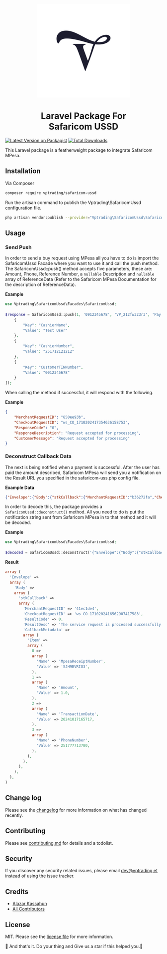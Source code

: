 <p align="center"><a href="https://vptrading.et"><img src="/src/imgs/logo.png" alt="VP Logo"></a></p>

<h1 align="center">Laravel Package For<br> Safaricom USSD</h1>

[![Latest Version on Packagist][ico-version]][link-packagist]
[![Total Downloads][ico-downloads]][link-downloads]

This Laravel package is a featherweight package to integrate Safaricom MPesa.

## Installation

Via Composer

```bash
composer require vptrading/safaricom-ussd
```

Run the artisan command to publish the Vptrading\SafaricomUssd configuration file.

```bash
php artisan vendor:publish --provider="Vptrading\SafaricomUssd\SafaricomUssdServiceProvider"
```

## Usage

### Send Push

In order to send a buy request using MPesa all you have to do is import the SafaricomUssd Facade where you want to use it and call the push method. The SafaricomUssd::push() method accepts five parameters, these are: Amount, Phone, Reference Number, a `nullable` Description and `nullable` array of ReferenceData (Refer to the Safaricom MPesa Documentation for the description of ReferenceData).

**Example**

```php
use Vptrading\SafaricomUssd\Facades\SafaricomUssd;

$response = SafaricomUssd::push(1, '0912345678', 'VP_212fw323r3', 'Pay for Good', "ReferenceData":[
    {
        "Key": "CashierName",
        "Value": "Test User"
    },
    {
        "Key": "CashierNumber",
        "Value": "251712121212"
    },
    {
        "Key": "CustomerTINNumber",
        "Value": "0012345678"
    }
]);
```

When calling the method if successful, it will respond with the following.

**Example**

```json
{
    "MerchantRequestID": "850ee93b",
    "CheckoutRequestID": "ws_CO_1710202417354636158753",
    "ResponseCode": "0",
    "ResponseDescription": "Request accepted for processing",
    "CustomerMessage": "Request accepted for processing"
}
```

### Deconstruct Callback Data

The next is being notified when a payment is successful. After the user has paid the amount described, Safaricom MPesa will send you a notification on the Result URL you specified in the safaricom-uss.php config file.

**Example Data**

```json
{"Envelope":{"Body":{"stkCallback":{"MerchantRequestID":"b36272fa","CheckoutRequestID":"ws_CO_1710202412231281053980","ResultCode":3002,"ResultDesc":"No response from user.","CallbackMetadata":{"Item":[{"Name":"MpesaReceiptNumber"},{"Name":"Amount"},{"Name":"TransactionDate"},{"Name":"PhoneNumber","Value":251777713780}]}}}}}
```

In order to decode this, the package provides a `SafaricomUssd::deconstruct()` method. All you need to do is put the notification string sent from Safaricom MPesa in to that method and it will be decoded.

**Example**

```php
use Vptrading\SafaricomUssd\Facades\SafaricomUssd;

$decoded = SafaricomUssd::deconstruct('{"Envelope":{"Body":{"stkCallback":{"MerchantRequestID":"b36272fa","CheckoutRequestID":"ws_CO_1710202412231281053980","ResultCode":3002,"ResultDesc":"No response from user.","CallbackMetadata":{"Item":[{"Name":"MpesaReceiptNumber"},{"Name":"Amount"},{"Name":"TransactionDate"},{"Name":"PhoneNumber","Value":251777713780}]}}}}}');
```

**Result**

```php
array (
  'Envelope' => 
  array (
    'Body' => 
    array (
      'stkCallback' => 
      array (
        'MerchantRequestID' => '41ec1de4',
        'CheckoutRequestID' => 'ws_CO_1710202416562907417583',
        'ResultCode' => 0,
        'ResultDesc' => 'The service request is processed successfully.',
        'CallbackMetadata' => 
        array (
          'Item' => 
          array (
            0 => 
            array (
              'Name' => 'MpesaReceiptNumber',
              'Value' => 'SJH9BVRIO3',
            ),
            1 => 
            array (
              'Name' => 'Amount',
              'Value' => 1.0,
            ),
            2 => 
            array (
              'Name' => 'TransactionDate',
              'Value' => 20241017165717,
            ),
            3 => 
            array (
              'Name' => 'PhoneNumber',
              'Value' => 251777713780,
            ),
          ),
        ),
      ),
    ),
  ),
)
```

## Change log

Please see the [changelog](changelog.md) for more information on what has changed recently.

## Contributing

Please see [contributing.md](contributing.md) for details and a todolist.

## Security

If you discover any security related issues, please email dev@vptrading.et instead of using the issue tracker.

## Credits

- [Alazar Kassahun][link-author]
- [All Contributors][link-contributors]

## License

MIT. Please see the [license file](license.md) for more information.

[ico-version]: https://img.shields.io/packagist/v/vptrading/safaricom-ussd.svg?style=flat-square
[ico-downloads]: https://img.shields.io/packagist/dt/vptrading/safaricom-ussd.svg?style=flat-square
[ico-travis]: https://img.shields.io/travis/vptrading/safaricom-ussd/master.svg?style=flat-square
[ico-styleci]: https://styleci.io/repos/12345678/shield

[link-packagist]: https://packagist.org/packages/vptrading/safaricom-ussd
[link-downloads]: https://packagist.org/packages/vptrading/safaricom-ussd
[link-author]: https://github.com/vptrading
[link-contributors]: ../../contributors

🚀 And that's it. Do your thing and Give us a star if this helped you.🚀

